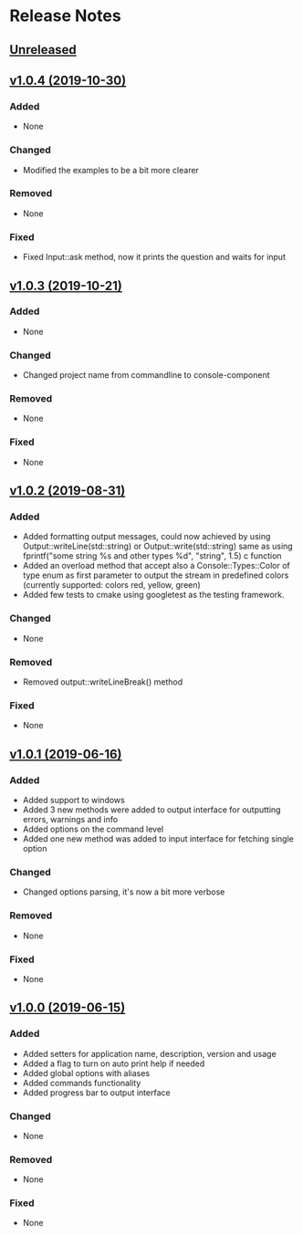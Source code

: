 # Release Notes

## [Unreleased](https://github.com/edenreich/console-component/compare/v1.0.5...master)

## [v1.0.4 (2019-10-30)](https://github.com/edenreich/console-component/compare/v1.0.3...v1.0.4)

### Added
- None

### Changed
- Modified the examples to be a bit more clearer

### Removed
- None

### Fixed
- Fixed Input::ask method, now it prints the question and waits for input


## [v1.0.3 (2019-10-21)](https://github.com/edenreich/console-component/compare/v1.0.2...v1.0.3)

### Added
- None

### Changed
- Changed project name from commandline to console-component

### Removed
- None

### Fixed
- None

## [v1.0.2 (2019-08-31)](https://github.com/edenreich/console-component/compare/v1.0.1...v1.0.2)

### Added
- Added formatting output messages, could now achieved by using Output::writeLine(std::string) or Output::write(std::string) same as using fprintf("some string %s and other types %d", "string", 1.5) c function
- Added an overload method that accept also a Console::Types::Color of type enum as first parameter to output the stream in predefined colors (currently supported: colors red, yellow, green)
- Added few tests to cmake using googletest as the testing framework.

### Changed
- None

### Removed
- Removed output::writeLineBreak() method

### Fixed
- None


## [v1.0.1 (2019-06-16)](https://github.com/edenreich/console-component/compare/v1.0.0...v1.0.1)

### Added
- Added support to windows
- Added 3 new methods were added to output interface for outputting errors, warnings and info
- Added options on the command level
- Added one new method was added to input interface for fetching single option

### Changed
- Changed options parsing, it's now a bit more verbose

### Removed
- None

### Fixed
- None


## [v1.0.0 (2019-06-15)](https://github.com/edenreich/console-component/compare/v1.0.0...v1.0.0)

### Added
- Added setters for application name, description, version and usage
- Added a flag to turn on auto print help if needed
- Added global options with aliases
- Added commands functionality
- Added progress bar to output interface

### Changed
- None

### Removed
- None

### Fixed
- None

